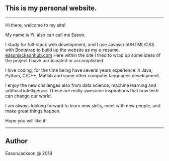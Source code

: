## This is my personal website.

---
Hi there, welcome to my site!

My name is Yi, also can call me Eason.

I study for full-stack web development, and I use Javascript/HTML/CSS with Bootstrap to build up the website as my e-resume.
[easonjacksonhub.com](https://easonjacksonhub.com)
Here within the site I tried to wrap up some ideas of the project I have participated or accomplished.

I love coding, for the time being have several years experience in Java, Python, C/C++, Matlab and some other computer languages development. 

I enjoy the new challenges also from data science, machine learning and artificial intelligence. These are really awesome inspirations that how tech can change our world.

I am always looking forward to learn new skills, meet with new people, and make great things happen.

Hope you will like it!

---

## Author
EasonJackson @ 2018
